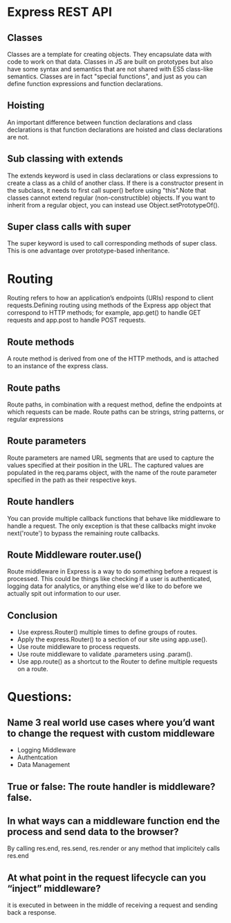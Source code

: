 # Express REST API
## **Classes**
Classes are a template for creating objects. They encapsulate data with code to work on that data. Classes in JS are built on prototypes but also have some syntax and semantics that are not shared with ES5 class-like semantics.
Classes are in fact "special functions", and just as you can define function expressions and function declarations.
## Hoisting
An important difference between function declarations and class declarations is that function declarations are hoisted and class declarations are not.

## Sub classing with extends
The extends keyword is used in class declarations or class expressions to create a class as a child of another class.
If there is a constructor present in the subclass, it needs to first call super() before using "this".Note that classes cannot extend regular (non-constructible) objects. If you want to inherit from a regular object, you can instead use Object.setPrototypeOf().
## Super class calls with super
The super keyword is used to call corresponding methods of super class. This is one advantage over prototype-based inheritance.
# Routing
Routing refers to how an application’s endpoints (URIs) respond to client requests.Defining routing using methods of the Express app object that correspond to HTTP methods; for example, app.get() to handle GET requests and app.post to handle POST requests.
## Route methods
A route method is derived from one of the HTTP methods, and is attached to an instance of the express class.
## Route paths
Route paths, in combination with a request method, define the endpoints at which requests can be made. Route paths can be strings, string patterns, or regular expressions
## Route parameters
Route parameters are named URL segments that are used to capture the values specified at their position in the URL. The captured values are populated in the req.params object, with the name of the route parameter specified in the path as their respective keys.
## Route handlers
You can provide multiple callback functions that behave like middleware to handle a request. The only exception is that these callbacks might invoke next('route') to bypass the remaining route callbacks.
## Route Middleware router.use()
Route middleware in Express is a way to do something before a request is processed. This could be things like checking if a user is authenticated, logging data for analytics, or anything else we'd like to do before we actually spit out information to our user.
## Conclusion
* Use express.Router() multiple times to define groups of routes.
* Apply the express.Router() to a section of our site using app.use().
* Use route middleware to process requests.
* Use route middleware to validate .parameters using .param().
* Use app.route() as a shortcut to the Router to define multiple requests on a route.

# Questions:
## Name 3 real world use cases where you’d want to change the request with custom middleware
*  Logging Middleware
*  Authentcation
*  Data Management 
## True or false: The route handler is middleware? false.
## In what ways can a middleware function end the process and send data to the browser?
 By calling res.end, res.send, res.render or any method that implicitely calls res.end

##  At what point in the request lifecycle can you “inject” middleware?


 it is executed in between in the middle of receiving a request and sending back a response.

